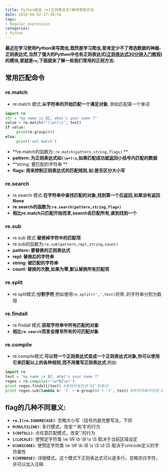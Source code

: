 ```yaml
---
title: Python爬虫 re(正则表达式)模块常用方法
date: 2016-06-02 17:38:54
tags:
- Regular expression
categories:
- Python
---
```


**最近在学习使用Python来写爬虫,既然是学习爬虫,那肯定少不了筛选数据的神器-正则表达式,当然了强大的Python中也有正则表达式([正则表达式30分钟入门教程](http://deerchao.net/tutorials/regex/regex.htm))的模块,那就是`re`,下面就来了解一些我们常用的正则方法:**

## 常用匹配命令

### re.match
* re.match 模式:**从字符串的开始匹配一个满足对象**, 例如匹配第一个单词

```python
import re 
str = "my name is BZ, what's your name ?"
value = re.match(r"(\w+)\s", text)
if value:
     print(m.group(0))
else:
     print('not match')
```

* **re.match的函数为: `re.match(pattern,string,flags)` **
 * **pattern: 为正则表达式如`(\w+)\s`,如果匹配成功就返回小括号内匹配的数据**
 * **string: 要匹配的字符串 **
 * **flags: 用来控制正则表达式的匹配规则,如:是否区分大小写**

### re.search
* re.search 模式:**在字符串中查找匹配的对象,找到第一个后返回,如果没有返回None**
*  **re.search的函数为:`re.search(pattern,string,flags)`**
* **相比re.match只匹配开始而言,search会匹配所有,直到找到一个**

### re.sub
* re.sub 模式:**替换掉字符中的匹配项**
* re.sub的函数为:`re.sub(pattern,repl,string,count)`
 * **pattern: 要替换的正则表达式**
 * **repl: 替换后的字符串**
 * **string: 被匹配的字符串**
 * **count: 替换的次数,如果为零,默认替换所有匹配项**

### re.split
* re.split模式:**分割字符**,例如使用`re.split(r',',text)`将带`,`的字符串分割为数组

### re.findall
* re.findall 模式:**获取字符串中所有匹配的对象**
* **相比`re.search`而言会搜寻所有的可匹配对象**

### re.compile
* re.compile模式:**可以将一个正则表达式变成一个正则表达式对象,你可以使用它来匹配以上的各种规则,而不用重写正则表达式**,例如:

```python
import re
text = "my name is BZ, what's your name ?"
regex = re.compile(r'\w*BZ\w*')
print regex.findall(text) #查找所有包含'BZ'的单词
print regex.sub(lambda m: '[' + m.group(0) + ']', text) #将字符串中含有`BZ`的单词用`[]`括起来。
```

## flag的几种不同意义:
* **`re.I(re.IGNORECASE)`**: 忽略大小写（括号内是完整写法，下同
* **`M(MULTILINE)`**: 多行模式，改变'^'和'$'的行为
* **`S(DOTALL)`**: 点任意匹配模式，改变'.'的行为
* **`L(LOCALE)`**: 使预定字符类 \w \W \b \B \s \S 取决于当前区域设定
* **`U(UNICODE)`**: 使预定字符类 \w \W \b \B \s \S \d \D 取决于unicode定义的字符属性
* **`X(VERBOSE)`**: 详细模式。这个模式下正则表达式可以是多行，忽略空白字符，并可以加入注释.
